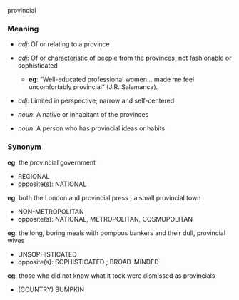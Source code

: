 provincial
### Meaning
+ _adj_: Of or relating to a province
+ _adj_: Of or characteristic of people from the provinces; not fashionable or sophisticated
    + __eg__: “Well-educated professional women... made me feel uncomfortably provincial” (J.R. Salamanca).
+ _adj_: Limited in perspective; narrow and self-centered

+ _noun_: A native or inhabitant of the provinces
+ _noun_: A person who has provincial ideas or habits

### Synonym

__eg__: the provincial government

+ REGIONAL
+ opposite(s): NATIONAL

__eg__: both the London and provincial press | a small provincial town

+ NON-METROPOLITAN
+ opposite(s): NATIONAL, METROPOLITAN, COSMOPOLITAN

__eg__: the long, boring meals with pompous bankers and their dull, provincial wives

+ UNSOPHISTICATED
+ opposite(s): SOPHISTICATED ; BROAD-MINDED

__eg__: those who did not know what it took were dismissed as provincials

+ (COUNTRY) BUMPKIN


